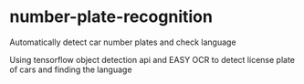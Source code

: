 # number-plate-recognition
Automatically detect car number plates and check language

Using tensorflow object detection api and EASY OCR to detect license plate of cars and finding the language
